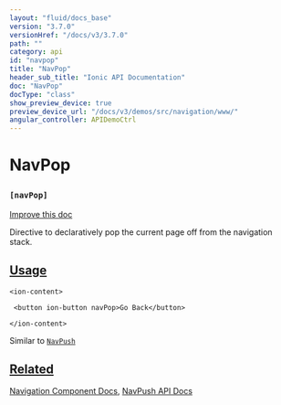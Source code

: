 ```yaml
---
layout: "fluid/docs_base"
version: "3.7.0"
versionHref: "/docs/v3/3.7.0"
path: ""
category: api
id: "navpop"
title: "NavPop"
header_sub_title: "Ionic API Documentation"
doc: "NavPop"
docType: "class"
show_preview_device: true
preview_device_url: "/docs/v3/demos/src/navigation/www/"
angular_controller: APIDemoCtrl
---
```










<h1 class="api-title">
<a class="anchor" name="nav-pop" href="#nav-pop"></a>

NavPop
<h3><code>[navPop]</code></h3>






</h1>

<a class="improve-v2-docs" href="http://github.com/ionic-team/ionic/edit/v3/src/components/nav/nav-pop.ts#L2">
Improve this doc
</a>






<p>Directive to declaratively pop the current page off from the
navigation stack.</p>




<!-- @usage tag -->

<h2><a class="anchor" name="usage" href="#usage">Usage</a></h2>

<pre><code class="lang-html">&lt;ion-content&gt;

 &lt;button ion-button navPop&gt;Go Back&lt;/button&gt;

&lt;/ion-content&gt;
</code></pre>
<p>Similar to <a href="/docs/v3/api/components/nav/NavPush/"><code>NavPush</code></a></p>




<!-- @property tags -->



<!-- instance methods on the class -->




<!-- related link -->

<h2><a class="anchor" name="related" href="#related">Related</a></h2>

<a href="/docs/v3/components#navigation">Navigation Component Docs</a>,
<a href="../NavPush">NavPush API Docs</a><!-- end content block -->


<!-- end body block -->

